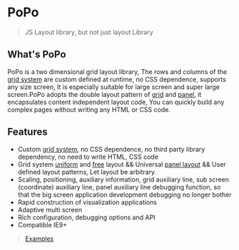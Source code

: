 # PoPo

> JS Layout library,  but not just layout Library

## What's PoPo

PoPo is a two dimensional grid layout library, The rows and columns of the [grid system](/en/grid) are custom defined at runtime, no CSS dependence, supports any size screen, It is especially suitable for large screen and super large screen.PoPo adopts the double layout pattern of [grid](/en/layout.md) and [panel](/en/panel.md), it encapsulates content independent layout code, You can quickly build any complex pages without writing any HTML or CSS code.

## Features

- Custom [grid system](/en/grid),  no CSS dependence,  no third party library dependency,  no need to write HTML,  CSS code
- Grid system [uniform](/en/layout#uniform) and [free](/en/layout#free) layout && Universal [panel layout](/en/panel.md) && User defined layout patterns, Let layout be arbitrary.
- Scaling,  positioning,  auxiliary information,  grid auxiliary line,  sub screen (coordinate) auxiliary line,  panel auxiliary line debugging function,  so that the big screen application development debugging no longer bother
- Rapid construction of visualization applications
- Adaptive multi screen
- Rich configuration,  debugging options and API
- Compatible IE9+

> [Examples](https://github.com/shunok/popo-example/blob/master/README.md)